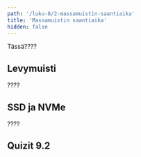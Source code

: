 ```yaml
---
path: '/luku-8/2-massamuistin-saantiaika'
title: 'Massamuistin saantiaika'
hidden: false
---
```


<div>
<lead>Tässä????</lead>
</div>

## Levymuisti
????

## SSD ja NVMe
????

## Quizit 9.2
<!-- Quiz 9.2.?? -->

<div><quiznator id="5caf0493fd9fd71425c6d6c6"></quiznator></div>
